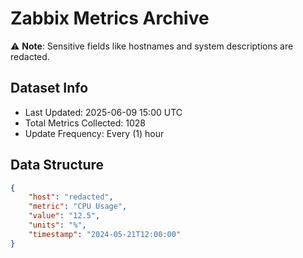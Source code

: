 # Zabbix Metrics Archive

⚠️ **Note**: Sensitive fields like hostnames and system descriptions are redacted.

## Dataset Info
- Last Updated: 2025-06-09 15:00 UTC
- Total Metrics Collected: 1028
- Update Frequency: Every (1) hour

## Data Structure
```json
{
    "host": "redacted",
    "metric": "CPU Usage",
    "value": "12.5",
    "units": "%",
    "timestamp": "2024-05-21T12:00:00"
}
```
